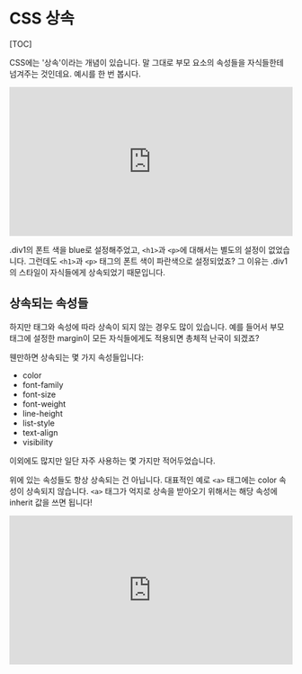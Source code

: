 # CSS 상속

[TOC]

CSS에는 '상속'이라는 개념이 있습니다. 말 그대로 부모 요소의 속성들을 자식들한테 넘겨주는 것인데요. 예시를 한 번 봅시다.

<iframe height="265" style="width: 100%;" scrolling="no" title="080401" src="https://codepen.io/tiroring09/embed/bGVoyRz?height=265&theme-id=default&default-tab=html,result" frameborder="no" allowtransparency="true" allowfullscreen="true" loading="lazy">
  See the Pen <a href='https://codepen.io/tiroring09/pen/bGVoyRz'>080401</a> by tiroring09
  (<a href='https://codepen.io/tiroring09'>@tiroring09</a>) on <a href='https://codepen.io'>CodePen</a>.
</iframe>

.div1의 폰트 색을 blue로 설정해주었고, `<h1>`과 `<p>`에 대해서는 별도의 설정이 없었습니다. 그런데도 `<h1>`과 `<p>` 태그의 폰트 색이 파란색으로 설정되었죠? 그 이유는 .div1의 스타일이 자식들에게 상속되었기 때문입니다.

## 상속되는 속성들

하지만 태그와 속성에 따라 상속이 되지 않는 경우도 많이 있습니다. 예를 들어서 부모 태그에 설정한 margin이 모든 자식들에게도 적용되면 총체적 난국이 되겠죠?

웬만하면 상속되는 몇 가지 속성들입니다:

- color
- font-family
- font-size
- font-weight
- line-height
- list-style
- text-align
- visibility

이외에도 많지만 일단 자주 사용하는 몇 가지만 적어두었습니다.

위에 있는 속성들도 항상 상속되는 건 아닙니다. 대표적인 예로 `<a>` 태그에는 color 속성이 상속되지 않습니다. `<a>` 태그가 억지로 상속을 받아오기 위해서는 해당 속성에 inherit 값을 쓰면 됩니다!

<iframe height="265" style="width: 100%;" scrolling="no" title="080402" src="https://codepen.io/tiroring09/embed/NWGaVvJ?height=265&theme-id=default&default-tab=html,result" frameborder="no" allowtransparency="true" allowfullscreen="true" loading="lazy">
  See the Pen <a href='https://codepen.io/tiroring09/pen/NWGaVvJ'>080402</a> by tiroring09
  (<a href='https://codepen.io/tiroring09'>@tiroring09</a>) on <a href='https://codepen.io'>CodePen</a>.
</iframe>

